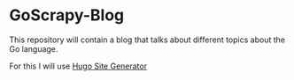 # GoScrapy-Blog
This repository will contain a blog that talks about different topics about the Go language.

For this I will use [Hugo Site Generator](https://github.com/gohugoio/hugo)

